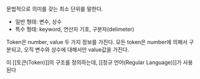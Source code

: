 
문법적으로 의미를 갖는 최소 단위를 말한다.
+ 일반 형태: 변수, 상수
+ 특수 형태: keyword, 연산자 기호, 구분자(delimeter)

Token은 number, value 두 가지 정보를 가진다. 
모든 token은 number에 의해서 구분되고, 오직 변수와 상수에 대해서만 value값을 가진다. 

이 [[토큰(Token)]]의 구조를 정의하는데, [[정규 언어(Regular Language)]]가 사용된다